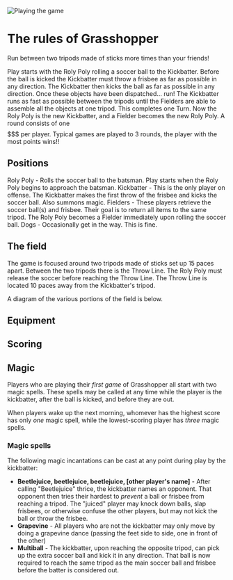 ![Playing the game](gameplay.jpg "Gameplay")
# The rules of Grasshopper

Run between two tripods made of sticks more times than your friends! 

Play starts with the Roly Poly rolling a soccer ball to the Kickbatter. Before the ball is kicked the Kickbatter must throw a frisbee as far as possible in any direction. The Kickbatter then kicks the ball as far as possible in any direction. Once these objects have been dispatched... run! The Kickbatter runs as fast as possible between the tripods until the Fielders are able to assemble all the objects at one tripod. This completes one Turn. Now the Roly Poly is the new Kickbatter, and a Fielder becomes the new Roly Poly. A round consists of one $$$$$$$ per player. Typical games are played to 3 rounds, the player with the most points wins!!

## Positions
Roly Poly - Rolls the soccer ball to the batsman. Play starts when the Roly Poly begins to approach the batsman.
Kickbatter - This is the only player on offense. The Kickbatter makes the first throw of the frisbee and kicks the soccer ball. Also summons magic.
Fielders - These players retrieve the soccer ball(s) and frisbee. Their goal is to return all items to the same tripod. The Roly Poly becomes a Fielder immediately upon rolling the soccer ball.
Dogs - Occasionally get in the way. This is fine.

## The field
The game is focused around two tripods made of sticks set up 15 paces apart. Between the two tripods there is the Throw Line. The Roly Poly must release the soccer before reaching the Throw Line. The Throw Line is located 10 paces away from the Kickbatter's tripod.

A diagram of the various portions of the field is below. 


## Equipment

## Scoring

## Magic

Players who are playing their _first game_ of Grasshopper all start with two magic spells. These spells may be called at any time while the player is the kickbatter, after the ball is kicked, and before they are out.

When players wake up the next morning, whomever has the highest score has only _one_ magic spell, while the lowest-scoring player has _three_ magic spells.

### Magic spells

The following magic incantations can be cast at any point during play by the kickbatter:

- **Beetlejuice, beetlejuice, beetlejuice, [other player's name]** - After calling "Beetlejuice" thrice, the kickbatter names an opponent. That opponent then tries their hardest to _prevent_ a ball or frisbee from reaching a tripod. The "juiced" player may knock down balls, slap frisbees, or otherwise confuse the other players, but may not kick the ball or throw the frisbee.
- **Grapevine** - All players who are not the kickbatter may only move by doing a grapevine dance (passing the feet side to side, one in front of the other)
- **Multiball** - The kickbatter, upon reaching the opposite tripod, can pick up the extra soccer ball and kick it in any direction. That ball is now required to reach the same tripod as the main soccer ball and frisbee before the batter is considered out.

